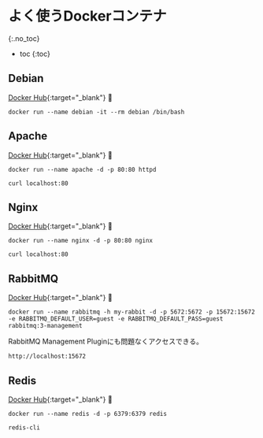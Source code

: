 # よく使うDockerコンテナ
{:.no_toc}

* toc
{:toc}

## Debian

[Docker Hub](https://hub.docker.com/_/debian){:target="_blank"} 🐳
```shell
docker run --name debian -it --rm debian /bin/bash
```

## Apache

[Docker Hub](https://hub.docker.com/_/httpd){:target="_blank"} 🐳
```shell
docker run --name apache -d -p 80:80 httpd
```
```shell
curl localhost:80
```

## Nginx

[Docker Hub](https://hub.docker.com/_/nginx){:target="_blank"} 🐳
```shell
docker run --name nginx -d -p 80:80 nginx
```
```shell
curl localhost:80
```

## RabbitMQ

[Docker Hub](https://hub.docker.com/_/rabbitmq){:target="_blank"} 🐳
```shell
docker run --name rabbitmq -h my-rabbit -d -p 5672:5672 -p 15672:15672 -e RABBITMQ_DEFAULT_USER=guest -e RABBITMQ_DEFAULT_PASS=guest rabbitmq:3-management
```
RabbitMQ Management Pluginにも問題なくアクセスできる。
```
http://localhost:15672
```

## Redis

[Docker Hub](https://hub.docker.com/_/redis){:target="_blank"} 🐳
```shell
docker run --name redis -d -p 6379:6379 redis
```
```shell
redis-cli
```

